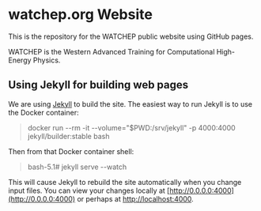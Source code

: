 # watchep.org Website

This is the repository for the WATCHEP public website using GitHub pages.

WATCHEP is the Western Advanced Training for Computational High-Energy Physics.

## Using Jekyll for building web pages

We are using [Jekyll](https://jekyllrb.com) to build the site. The easiest way to run Jekyll is to use the Docker container:

> docker run --rm -it 
      --volume="$PWD:/srv/jekyll" -p 4000:4000 
      jekyll/builder:stable bash
      
Then from that Docker container shell:
> bash-5.1# jekyll serve --watch

This will cause Jekyll to rebuild the site automatically when you change input files. 
You can view your changes locally at [http://0.0.0.0:4000](http://0.0.0.0:4000) or perhaps at [http://localhost:4000](http://localhost:4000).
